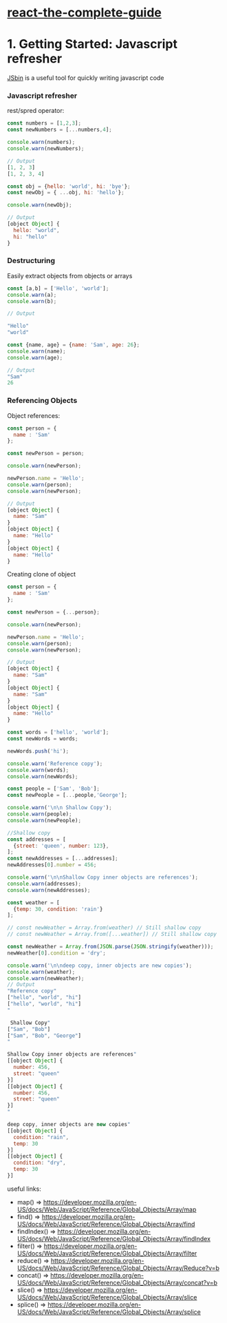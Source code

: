 # [react-the-complete-guide](https://www.udemy.com/course/react-the-complete-guide-incl-redux/)

# 1. Getting Started: Javascript refresher

[JSbin](https://jsbin.com/) is a useful tool for quickly writing javascript code

### Javascript refresher 

rest/spred operator:
```js
const numbers = [1,2,3];
const newNumbers = [...numbers,4];

console.warn(numbers);
console.warn(newNumbers);

// Output
[1, 2, 3]
[1, 2, 3, 4]
```

```js
const obj = {hello: 'world', hi: 'bye'};
const newObj = { ...obj, hi: 'hello'};

console.warn(newObj);

// Output
[object Object] {
  hello: "world",
  hi: "hello"
}
```

### Destructuring

Easily extract objects from objects or arrays

```js
const [a,b] = ['Hello', 'world'];
console.warn(a);
console.warn(b);

// Output

"Hello"
"world"
```

```js
const {name, age} = {name: 'Sam', age: 26};
console.warn(name);
console.warn(age);

// Output
"Sam"
26
```

### Referencing Objects

Object references:
```js
const person = {
  name : 'Sam'
};

const newPerson = person;

console.warn(newPerson);

newPerson.name = 'Hello';
console.warn(person);
console.warn(newPerson);

// Output
[object Object] {
  name: "Sam"
}
[object Object] {
  name: "Hello"
}
[object Object] {
  name: "Hello"
}
```

Creating clone of object
```js
const person = {
  name : 'Sam'
};

const newPerson = {...person};

console.warn(newPerson);

newPerson.name = 'Hello';
console.warn(person);
console.warn(newPerson);

// Output
[object Object] {
  name: "Sam"
}
[object Object] {
  name: "Sam"
}
[object Object] {
  name: "Hello"
}
```

```js
const words = ['hello', 'world'];
const newWords = words;

newWords.push('hi');

console.warn('Reference copy');
console.warn(words);
console.warn(newWords);

const people = ['Sam', 'Bob'];
const newPeople = [...people,'George'];

console.warn('\n\n Shallow Copy');
console.warn(people);
console.warn(newPeople);

//Shallow copy
const addresses = [
  {street: 'queen', number: 123},
];
const newAddresses = [...addresses];
newAddresses[0].number = 456;

console.warn('\n\nShallow Copy inner objects are references');
console.warn(addresses);
console.warn(newAddresses);

const weather = [
  {temp: 30, condition: 'rain'}
];

// const newWeather = Array.from(weather) // Still shallow copy
// const newWeather = Array.from([...weather]) // Still shallow copy

const newWeather = Array.from(JSON.parse(JSON.stringify(weather)));
newWeather[0].condition = 'dry';

console.warn('\n\ndeep copy, inner objects are new copies');
console.warn(weather);
console.warn(newWeather);
// Output
"Reference copy"
["hello", "world", "hi"]
["hello", "world", "hi"]
"

 Shallow Copy"
["Sam", "Bob"]
["Sam", "Bob", "George"]
"

Shallow Copy inner objects are references"
[[object Object] {
  number: 456,
  street: "queen"
}]
[[object Object] {
  number: 456,
  street: "queen"
}]
"

deep copy, inner objects are new copies"
[[object Object] {
  condition: "rain",
  temp: 30
}]
[[object Object] {
  condition: "dry",
  temp: 30
}]
```
useful links:
- map()  => https://developer.mozilla.org/en-US/docs/Web/JavaScript/Reference/Global_Objects/Array/map
- find()  => https://developer.mozilla.org/en-US/docs/Web/JavaScript/Reference/Global_Objects/Array/find
- findIndex()  => https://developer.mozilla.org/en-US/docs/Web/JavaScript/Reference/Global_Objects/Array/findIndex
- filter()  => https://developer.mozilla.org/en-US/docs/Web/JavaScript/Reference/Global_Objects/Array/filter
- reduce()  => https://developer.mozilla.org/en-US/docs/Web/JavaScript/Reference/Global_Objects/Array/Reduce?v=b
- concat()  => https://developer.mozilla.org/en-US/docs/Web/JavaScript/Reference/Global_Objects/Array/concat?v=b
- slice()  => https://developer.mozilla.org/en-US/docs/Web/JavaScript/Reference/Global_Objects/Array/slice
- splice()  => https://developer.mozilla.org/en-US/docs/Web/JavaScript/Reference/Global_Objects/Array/splice
